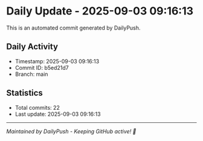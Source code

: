 # Daily Update - 2025-09-03 09:16:13

This is an automated commit generated by DailyPush.

## Daily Activity
- Timestamp: 2025-09-03 09:16:13
- Commit ID: b5ed21d7
- Branch: main

## Statistics
- Total commits: 22
- Last update: 2025-09-03 09:16:13

---
*Maintained by DailyPush - Keeping GitHub active! 🚀*
